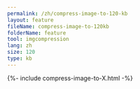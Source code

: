 ```yaml
---
permalink: /zh/compress-image-to-120-kb
layout: feature
fileName: compress-image-to-120kb
folderName: feature
tool: imgcompression
lang: zh
size: 120
type: kb
---
```


{%- include compress-image-to-X.html -%}
